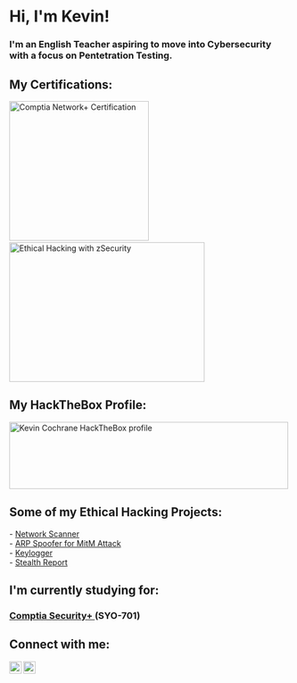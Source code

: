 <h1>Hi, I'm Kevin! <br/></h1><h3>I'm an English Teacher aspiring to move into Cybersecurity with a focus on Pentetration Testing. </h3>

<h2>My Certifications:</h2>
<img width="250" height="250" src="https://github.com/k-cochrane/k-cochrane/assets/1893625/f79bb2f5-2388-48b3-83cf-b2b10fa129af" alt="Comptia Network+ Certification"> &nbsp; &nbsp;
<img width="350" height="250" src="https://github.com/k-cochrane/k-cochrane/assets/1893625/a5e30c0b-cc0d-4f69-adea-386166efa1a2" alt="Ethical Hacking with zSecurity">

<h2>My HackTheBox Profile:</h2>
<a href="https://app.hackthebox.com/profile/1165648" target="_blank"><img width="500" height="120" src="https://github.com/k-cochrane/k-cochrane/assets/1893625/4b8aba4c-01a5-44ee-b714-2553428c84a0" alt="Kevin Cochrane HackTheBox profile"></a>


<h2>Some of my Ethical Hacking Projects:</h2>
- <a href="https://github.com/k-cochrane/Network-Scanner">Network Scanner </a><br>
- <a href="https://github.com/k-cochrane/ARP-Spoofer">ARP Spoofer for MitM Attack </a><br>
- <a href="https://github.com/k-cochrane/Keylogger">Keylogger </a><br>
- <a href="https://github.com/k-cochrane/Stealth-Report">Stealth Report </a>

<h2>I'm currently studying for:</h2>
<h3><a href="https://www.comptia.org/certifications/security">Comptia Security+ </a> (SYO-701)</h3>

<h2> Connect with me:</h2>

[<img align="left" alt="KevinCochrane | Twitter" width="22px" src="https://cdn.jsdelivr.net/npm/simple-icons@v3/icons/twitter.svg" />][twitter]
[<img align="left" alt="KevinCochrane | LinkedIn" width="22px" src="https://cdn.jsdelivr.net/npm/simple-icons@v3/icons/linkedin.svg" />][linkedin]

[twitter]: https://twitter.com/bearded_hacker
[linkedin]: https://linkedin.com/in/kevin-cochrane-04509424b/
  <!--
**k-cochrane/k-cochrane** is a ✨ _special_ ✨ repository because its `README.md` (this file) appears on your GitHub profile.

Here are some ideas to get you started:

- 🔭 I’m currently working on ...
- 🌱 I’m currently learning ...
- 👯 I’m looking to collaborate on ...
- 🤔 I’m looking for help with ...
- 💬 Ask me about ...
- 📫 How to reach me: ...
- 😄 Pronouns: ...
- ⚡ Fun fact: ...
-->
